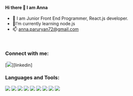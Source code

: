 
#### Hi there 👋 I am Anna

- 🔭 I am Junior Front End Programmer, React.js developer.
- 🌱I’m currently learning node.js
- 📫 anna.paruryan72@gmail.com


<br/>
 
### Connect with me:


[![](https://img.icons8.com/dusk/50/000000/linkedin--v2.png"width="30px")][linkedin]

### Languages and Tools:

[![](https://img.icons8.com/color/48/000000/html-5--v1.png)]()
[![](https://img.icons8.com/color/48/000000/bootstrap.png)]()
[![](https://img.icons8.com/color/48/000000/javascript--v1.png)]()
[![](https://img.icons8.com/color/48/000000/css3.png)]()
[![](https://img.icons8.com/external-tal-revivo-color-tal-revivo/48/000000/external-sass-a-style-sheet-professional-grade-css-extension-language-logo-color-tal-revivo.png)]()
[![](https://img.icons8.com/color/50/000000/react-native.png)]()
[![](https://www.iconfinder.com/icons/4691205/redux_icon)]()
[![](https://user-images.githubusercontent.com/71427017/151047608-eded7d56-dba2-4376-9ecd-69eb989da321.png)]()
[![](https://user-images.githubusercontent.com/71427017/151046937-20bad4f8-ff6a-4ed0-921e-26fea6f04cee.png)]()



[linkedin]:https://www.linkedin.com/in/anna-paruryan-b2455122b/



